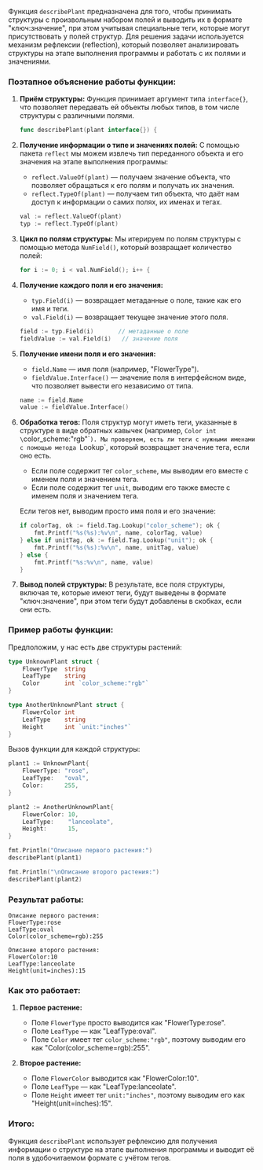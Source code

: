 Функция `describePlant` предназначена для того, чтобы принимать структуры с произвольным набором полей и выводить их в формате "ключ:значение", при этом учитывая специальные теги, которые могут присутствовать у полей структур. Для решения задачи используется механизм рефлексии (reflection), который позволяет анализировать структуры на этапе выполнения программы и работать с их полями и значениями.

### Поэтапное объяснение работы функции:

1. **Приём структуры:**
   Функция принимает аргумент типа `interface{}`, что позволяет передавать ей объекты любых типов, в том числе структуры с различными полями.

   ```go
   func describePlant(plant interface{}) {
   ```

2. **Получение информации о типе и значениях полей:**
   С помощью пакета `reflect` мы можем извлечь тип переданного объекта и его значения на этапе выполнения программы:
   
   - `reflect.ValueOf(plant)` — получаем значение объекта, что позволяет обращаться к его полям и получать их значения.
   - `reflect.TypeOf(plant)` — получаем тип объекта, что даёт нам доступ к информации о самих полях, их именах и тегах.

   ```go
   val := reflect.ValueOf(plant)
   typ := reflect.TypeOf(plant)
   ```

3. **Цикл по полям структуры:**
   Мы итерируем по полям структуры с помощью метода `NumField()`, который возвращает количество полей:

   ```go
   for i := 0; i < val.NumField(); i++ {
   ```

4. **Получение каждого поля и его значения:**
   - `typ.Field(i)` — возвращает метаданные о поле, такие как его имя и теги.
   - `val.Field(i)` — возвращает текущее значение этого поля.

   ```go
   field := typ.Field(i)       // метаданные о поле
   fieldValue := val.Field(i)   // значение поля
   ```

5. **Получение имени поля и его значения:**
   - `field.Name` — имя поля (например, "FlowerType").
   - `fieldValue.Interface()` — значение поля в интерфейсном виде, что позволяет вывести его независимо от типа.

   ```go
   name := field.Name
   value := fieldValue.Interface()
   ```

6. **Обработка тегов:**
   Поля структур могут иметь теги, указанные в структуре в виде обратных кавычек (например, `Color int \`color_scheme:"rgb"\``). Мы проверяем, есть ли теги с нужными именами с помощью метода `Lookup`, который возвращает значение тега, если оно есть.

   - Если поле содержит тег `color_scheme`, мы выводим его вместе с именем поля и значением тега.
   - Если поле содержит тег `unit`, выводим его также вместе с именем поля и значением тега.

   Если тегов нет, выводим просто имя поля и его значение:

   ```go
   if colorTag, ok := field.Tag.Lookup("color_scheme"); ok {
       fmt.Printf("%s(%s):%v\n", name, colorTag, value)
   } else if unitTag, ok := field.Tag.Lookup("unit"); ok {
       fmt.Printf("%s(%s):%v\n", name, unitTag, value)
   } else {
       fmt.Printf("%s:%v\n", name, value)
   }
   ```

7. **Вывод полей структуры:**
   В результате, все поля структуры, включая те, которые имеют теги, будут выведены в формате "ключ:значение", при этом теги будут добавлены в скобках, если они есть.

### Пример работы функции:

Предположим, у нас есть две структуры растений:

```go
type UnknownPlant struct {
    FlowerType  string
    LeafType    string
    Color       int `color_scheme:"rgb"`
}

type AnotherUnknownPlant struct {
    FlowerColor int
    LeafType    string
    Height      int `unit:"inches"`
}
```

Вызов функции для каждой структуры:

```go
plant1 := UnknownPlant{
    FlowerType: "rose",
    LeafType:   "oval",
    Color:      255,
}

plant2 := AnotherUnknownPlant{
    FlowerColor: 10,
    LeafType:    "lanceolate",
    Height:      15,
}

fmt.Println("Описание первого растения:")
describePlant(plant1)

fmt.Println("\nОписание второго растения:")
describePlant(plant2)
```

### Результат работы:

```
Описание первого растения:
FlowerType:rose
LeafType:oval
Color(color_scheme=rgb):255

Описание второго растения:
FlowerColor:10
LeafType:lanceolate
Height(unit=inches):15
```

### Как это работает:

1. **Первое растение:**
   - Поле `FlowerType` просто выводится как "FlowerType:rose".
   - Поле `LeafType` — как "LeafType:oval".
   - Поле `Color` имеет тег `color_scheme:"rgb"`, поэтому выводим его как "Color(color_scheme=rgb):255".

2. **Второе растение:**
   - Поле `FlowerColor` выводится как "FlowerColor:10".
   - Поле `LeafType` — как "LeafType:lanceolate".
   - Поле `Height` имеет тег `unit:"inches"`, поэтому выводим его как "Height(unit=inches):15".

### Итого:

Функция `describePlant` использует рефлексию для получения информации о структуре на этапе выполнения программы и выводит её поля в удобочитаемом формате с учётом тегов.
